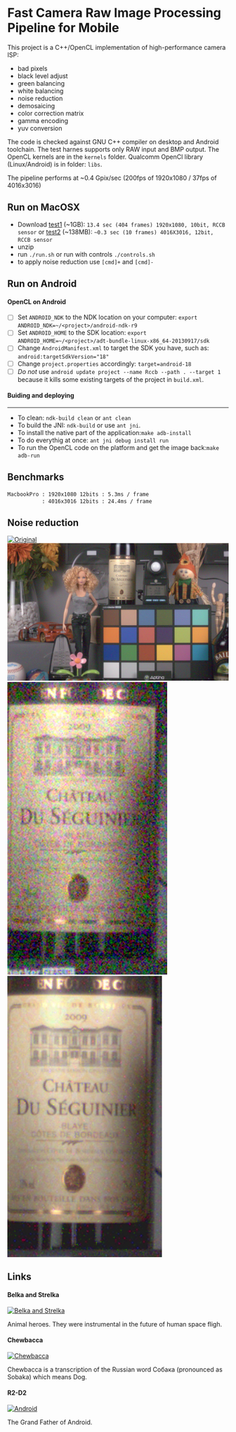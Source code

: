 Fast Camera Raw Image Processing Pipeline for Mobile
====================================================

This project is a C++/OpenCL implementation of high-performance camera ISP:
- bad pixels
- black level adjust
- green balancing
- white balancing
- noise reduction
- demosaicing
- color correction matrix
- gamma encoding
- yuv conversion

The code is checked against GNU C++ compiler on desktop and Android toolchain. The test harnes supports only RAW input and BMP output. The OpenCL kernels are in the `kernels` folder. Qualcomm OpenCl library (Linux/Android) is in folder: `libs`.

The pipeline performs at ~0.4 Gpix/sec (200fps of 1920x1080 / 37fps of 4016x3016)

Run on MacOSX
------------
- Download [test1](https://drive.google.com/file/d/0B35hwJjfAV_OTS1rR2N2UVFES0E/view?usp=sharing) (~1GB): `13.4 sec (404 frames) 1920x1080, 10bit, RCCB sensor`  or [test2](https://drive.google.com/file/d/0B35hwJjfAV_OSXRnWERwbDFKbk0/view?usp=sharing) (~138MB): `~0.3 sec (10 frames) 4016X3016, 12bit, RCCB sensor`
- unzip 
- run `./run.sh` or run with controls `./controls.sh`  
- to apply noise reduction use `[cmd]+` and `[cmd]-` 

Run on Android
--------------
#### OpenCL on Android
 - [ ] Set `ANDROID_NDK` to the NDK location on your computer: `export ANDROID_NDK=~/<project>/android-ndk-r9`
 - [ ] Set `ANDROID_HOME` to the SDK location: `export ANDROID_HOME=~/<project>/adt-bundle-linux-x86_64-20130917/sdk`
 - [ ] Change `AndroidManifest.xml` to target the SDK you have, such as: `android:targetSdkVersion="18"`
 - [ ] Change `project.properties`  accordingly: `target=android-18`
 - [ ] *Do not* use `android update project --name Rccb --path . --target 1` because it kills some existing targets of the project in `build.xml`.

#### Buiding and deploying
---------------------
* To clean: `ndk-build clean` or `ant clean`
* To build the JNI: `ndk-build` or use `ant jni`.
* To install the native part of the application:`make adb-install`
* To do everythig at once: `ant jni debug install run`
* To run the OpenCL code on the platform and get the image back:`make adb-run`

Benchmarks
-----------
```
MacbookPro : 1920x1080 12bits : 5.3ms / frame
           : 4016x3016 12bits : 24.4ms / frame 
```      

Noise reduction
-----------
[![Original](benchmarks/screen.png)](https://raw.githubusercontent.com/ab2005/Belka/master/benchmarks/screen.png) 
[![Denoised](benchmarks/denoised_screen.png)](https://raw.githubusercontent.com/ab2005/Belka/master/benchmarks/denoised_screen.png)
[![Original](benchmarks/label.png)](benchmarks/https://raw.githubusercontent.com/ab2005/Belka/master/benchmarks/label.png) 
[![Denoised](benchmarks/denoised_label.png)](https://raw.githubusercontent.com/ab2005/Belka/master/benchmarks/denoised_label.png)

Links
-----
#### Belka and Strelka
[![Belka and Strelka](http://sovieteramuseum.com/wp-content/uploads/2012/08/belka-strelka-2.jpg)](https://www.youtube.com/watch?v=u4SUH9qITxE "Белка и Стрелка")

Animal heroes. They were instrumental in the future of human space fligh.

#### Chewbacca
[![Chewbacca](https://habrastorage.org/files/02c/84c/41a/02c84c41a7c945438085ecbdc2945aa9.jpg "В фильме «Марс» с космонавтами на планету высаживается и отважный пес, в честь которого свое имя получил Чубака – это транскрипция русского слова «собака». ")](https://youtu.be/-4hssVGcoLs?t=44m17s)

Chewbacca is a transcription of the Russian word Собака (pronounced as Sobaka) which means Dog.

#### R2-D2
[![Android](https://habrastorage.org/files/985/14e/3b4/98514e3b43ec48249faf6d50ab6c5aec.jpg " The Android Grandfather")](https://youtu.be/9gTs1OL1jrQ?t=30m47s)

The Grand Father of Android.


